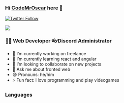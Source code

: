 ### Hi [CodeMrOscar][website] here 👋

[![Twitter Follow](https://img.shields.io/twitter/follow/CodeMrOscar?label=CodeMrOscar&logo=twitter&style=for-the-badge)](https://twitter.com/CodeMrOscar)


[<img src="https://i.imgur.com/wKxGZfC.gif">](https://mroscar.vercel.app/)

### 👨‍💻 Web Developer 👓Discord Administrator

- 🔭 I’m currently working on freelance
- 🌱 I’m currently learning react and angular
- 👯 I’m looking to collaborate on new projects
- 💬 Ask me about fronted web
- 😄 Pronouns: he/him
- ⚡ Fun fact: I love programming and play videogames


### Languages



<!--LINKS-->

[website]: https://mroscar.vercel.app/
